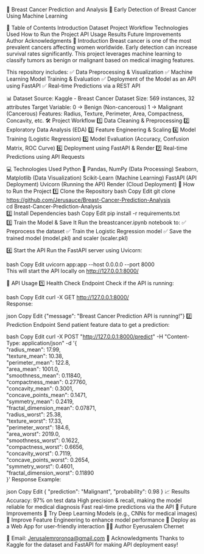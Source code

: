 📌 Breast Cancer Prediction and Analysis
🏥 Early Detection of Breast Cancer Using Machine Learning


📖 Table of Contents
Introduction
Dataset
Project Workflow
Technologies Used
How to Run the Project
API Usage
Results
Future Improvements
Author
Acknowledgments
📌 Introduction
Breast cancer is one of the most prevalent cancers affecting women worldwide. Early detection can increase survival rates significantly. This project leverages machine learning to classify tumors as benign or malignant based on medical imaging features.

This repository includes:
✅ Data Preprocessing & Visualization
✅ Machine Learning Model Training & Evaluation
✅ Deployment of the Model as an API using FastAPI
✅ Real-time Predictions via a REST API

📊 Dataset
Source: Kaggle - Breast Cancer Dataset
Size: 569 instances, 32 attributes
Target Variable:
0 → Benign (Non-cancerous)
1 → Malignant (Cancerous)
Features: Radius, Texture, Perimeter, Area, Compactness, Concavity, etc.
🛠 Project Workflow
1️⃣ Data Cleaning & Preprocessing
2️⃣ Exploratory Data Analysis (EDA)
3️⃣ Feature Engineering & Scaling
4️⃣ Model Training (Logistic Regression)
5️⃣ Model Evaluation (Accuracy, Confusion Matrix, ROC Curve)
6️⃣ Deployment using FastAPI & Render
7️⃣ Real-time Predictions using API Requests

💻 Technologies Used
Python 🐍
Pandas, NumPy (Data Processing)
Seaborn, Matplotlib (Data Visualization)
Scikit-Learn (Machine Learning)
FastAPI (API Deployment)
Uvicorn (Running the API)
Render (Cloud Deployment)
🚀 How to Run the Project
1️⃣ Clone the Repository
bash
Copy
Edit
git clone https://github.com/Jerusauce/Breast-Cancer-Prediction-Analysis  
cd Breast-Cancer-Prediction-Analysis  
2️⃣ Install Dependencies
bash
Copy
Edit
pip install -r requirements.txt  
3️⃣ Train the Model & Save It
Run the breastcancer.ipynb notebook to:
✅ Preprocess the dataset
✅ Train the Logistic Regression model
✅ Save the trained model (model.pkl) and scaler (scaler.pkl)

4️⃣ Start the API
Run the FastAPI server using Uvicorn:

bash
Copy
Edit
uvicorn app:app --host 0.0.0.0 --port 8000  
This will start the API locally on http://127.0.0.1:8000/

📡 API Usage
1️⃣ Health Check Endpoint
Check if the API is running:

bash
Copy
Edit
curl -X GET http://127.0.0.1:8000/  
Response:

json
Copy
Edit
{"message": "Breast Cancer Prediction API is running!"}
2️⃣ Prediction Endpoint
Send patient feature data to get a prediction:

bash
Copy
Edit
curl -X POST "http://127.0.0.1:8000/predict" -H "Content-Type: application/json" -d '{  
  "radius_mean": 17.99,  
  "texture_mean": 10.38,  
  "perimeter_mean": 122.8,  
  "area_mean": 1001.0,  
  "smoothness_mean": 0.11840,  
  "compactness_mean": 0.27760,  
  "concavity_mean": 0.3001,  
  "concave_points_mean": 0.1471,  
  "symmetry_mean": 0.2419,  
  "fractal_dimension_mean": 0.07871,  
  "radius_worst": 25.38,  
  "texture_worst": 17.33,  
  "perimeter_worst": 184.6,  
  "area_worst": 2019.0,  
  "smoothness_worst": 0.1622,  
  "compactness_worst": 0.6656,  
  "concavity_worst": 0.7119,  
  "concave_points_worst": 0.2654,  
  "symmetry_worst": 0.4601,  
  "fractal_dimension_worst": 0.11890  
}'
Response Example:

json
Copy
Edit
{
  "prediction": "Malignant",
  "probability": 0.98
}
📈 Results
Accuracy: 97% on test data
High precision & recall, making the model reliable for medical diagnosis
Fast real-time predictions via the API
🔮 Future Improvements
📌 Try Deep Learning Models (e.g., CNNs for medical images)
📌 Improve Feature Engineering to enhance model performance
📌 Deploy as a Web App for user-friendly interaction
👨‍💻 Author
Eyerusalem Chernet

📧 Email: Jerusalemroronoa@gmail.com
🙌 Acknowledgments
Thanks to Kaggle for the dataset and FastAPI for making API deployment easy!

